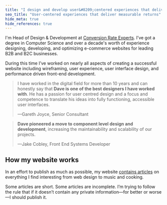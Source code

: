 ```yaml
---
title: "I design and develop user&#8209;centered experiences that deliver measurable returns."
seo_title: "User-centered experiences that deliver measurable returns"
hide_meta: true
hide_references: true
---
```


I'm Head of Design & Development at [Conversion Rate Experts](https://conversion-rate-experts.com/). I’ve got a degree in Computer Science and over a decade's worth of experience designing, developing, and optimizing e-commerce websites for leading B2B and B2C businesses.

During this time I’ve worked on nearly all aspects of creating a successful website including wireframing, user experience, user interface design, and performance driven front-end development.

> I have worked in the digital field for more than 10 years and can honestly say that **Dave is one of the best designers I have worked with**. He has a passion for user centred design and a focus and competence to translate his ideas into fully functioning, accessible user interfaces.
> 
> —Gareth Joyce, Senior Consultant

> **Dave pioneered a move to component level design and development**, increasing the maintainability and scalability of our projects.
> 
> —Jake Cobley, Front End Systems Developer

## How my website works

In an effort to publish as much as possible, my website [contains articles](/blog/) on everything I find interesting from web design to music and cooking.

Some articles are short. Some articles are incomplete. I’m trying to follow the rule that if it doesn’t contain any private information—for better or worse—I should publish it.